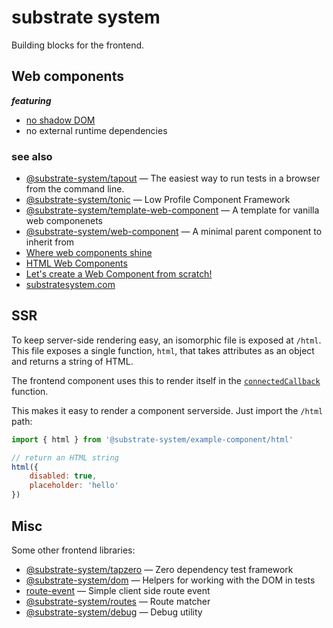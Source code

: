 # substrate system

Building blocks for the frontend.

## Web components

__*featuring*__

* [no shadow DOM](https://gomakethings.com/the-shadow-dom-is-an-antipattern/)
* no external runtime dependencies

### see also

* [@substrate-system/tapout](https://github.com/substrate-system/tapout) &mdash;
  The easiest way to run tests in a browser from the command line.
* [@substrate-system/tonic](https://github.com/substrate-system/tonic) &mdash;
  Low Profile Component Framework
* [@substrate-system/template-web-component](https://github.com/substrate-system/template-web-component)
&mdash;
  A template for vanilla web componenets
* [@substrate-system/web-component](https://github.com/substrate-system/web-component)
&mdash;
  A minimal parent component to inherit from
* [Where web components shine](https://daverupert.com/2024/10/super-web-components-sunshine/)
* [HTML Web Components](https://gomakethings.com/html-web-components/)
* [Let's create a Web Component from scratch!](https://gomakethings.com/lets-create-a-web-component-from-scratch/)
* <a rel="me" href="https://substratesystem.com/">substratesystem.com</a>

## SSR

To keep server-side rendering easy, an isomorphic file is exposed at `/html`.
This file exposes a single function, `html`, that takes attributes as an object
and returns a string of HTML.

The frontend component uses this to render itself in the
[`connectedCallback`](https://developer.mozilla.org/en-US/docs/Web/API/Web_components/Using_custom_elements#custom_element_lifecycle_callbacks)
function.

This makes it easy to render a component serverside. Just import the
`/html` path:

```js
import { html } from '@substrate-system/example-component/html'

// return an HTML string
html({
    disabled: true,
    placeholder: 'hello'
})
```


## Misc

Some other frontend libraries:

* [@substrate-system/tapzero](https://github.com/substrate-system/tapzero) &mdash;
Zero dependency test framework
* [@substrate-system/dom](https://github.com/substrate-system/dom) &mdash; Helpers
for working with the DOM in tests
* [route-event](https://github.com/substrate-system/route-event) &mdash; Simple
client side route event
* [@substrate-system/routes](https://github.com/substrate-system/routes) &mdash;
Route matcher
* [@substrate-system/debug](https://github.com/substrate-system/debug) &mdash;
Debug utility
